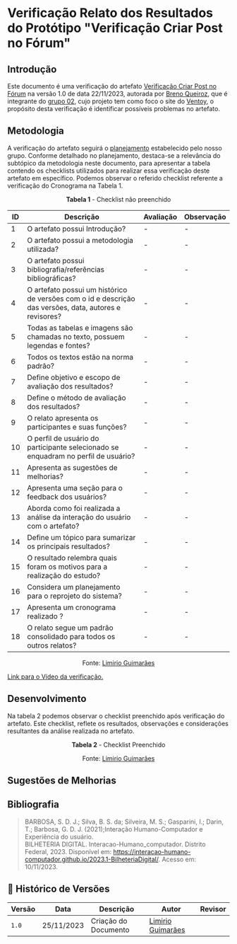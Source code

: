 # Verificação Relato dos Resultados do Protótipo "Verificação Criar Post no Fórum"


## Introdução

Este documento é uma verificação do artefato [Verificação Criar Post no Fórum](https://interacao-humano-computador.github.io/2023.2-Ventoy/DAD/nivel2/prototipoDePapel/resultado_post-forum/) na versão 1.0 de data 22/11/2023, autorada por [Breno Queiroz](https://github.com/brenob6.png), que é integrante do [grupo 02](https://github.com/Interacao-Humano-Computador/2023.2-Ventoy/tree/main), 
cujo projeto tem como foco o site do [Ventoy](https://www.ventoy.net/en/index.html), o propósito desta verificação é identificar possíveis problemas no artefato.

## Metodologia 

A verificação do artefato seguirá o [planejamento](https://interacao-humano-computador.github.io/2023.2-Ventoy/) estabelecido pelo nosso grupo. Conforme detalhado no planejamento, 
destaca-se a relevância do subtópico da metodologia neste documento, para apresentar a tabela contendo os checklists utilizados para realizar essa verificação deste artefato em específico. 
Podemos observar o referido checklist referente a verificação do Cronograma na Tabela 1. 

<center>

**Tabela 1** - Checklist não preenchido

| ID | Descrição                                                                                                                      | Avaliação  | Observação                                                             |
|----|--------------------------------------------------------------------------------------------------------------------------------|------------|------------------------------------------------------------------------|
| 1  | O artefato possui Introdução?                                                                                                  | -          | -                                                                      |
| 2  | O artefato possui a metodologia utilizada?                                                                    		      | -          | -                                                                      |
| 3  | O artefato possui bibliografia/referências bibliográficas?                                                                     | -          | -                                                                      |
| 4  | O artefato possui um histórico de versões com o id e descrição das versões, data, autores e revisores?                         | -          | -                                                                      |
| 5  | Todas as tabelas e imagens são chamadas no texto, possuem legendas e fontes?                                                   | -          | -                                                                      |
| 6  | Todos os textos estão na norma padrão?                                       						      | -          | -                                                                      |
| 7  | Define objetivo e escopo de avaliação dos resultados?					   				      | -          | -                                                                      |
| 8  | Define o método de avaliação dos resultados?		                                                                      | -          | -                                                                      |
| 9  | O relato apresenta os participantes e suas funções?		                                                              | -          | -                                                                      |
| 10  | O perfil de usuário do participante selecionado se enquadram no perfil de usuário?					      | -          | -  								    |
| 11  | Apresenta as sugestões de melhorias?								                              | -          | -  								    |
| 12  | Apresenta uma seção para o feedback dos usuários?						                              | -          | -  								    |
| 13  | Aborda como foi realizada a análise da interação do usuário com o artefato?						      | -          | -  								    |
| 14  | Define um tópico para sumarizar os principais resultados?								      | -          | -  								    |
| 15  | O resultado relembra quais foram os motivos para a realização do estudo?						      | -          | -  								    |
| 16  | Considera um planejamento para o reprojeto do sistema?									      | -          | -  								    |
| 17  | Apresenta um cronograma realizado		?									      | -          | -  								    |
| 18  | O relato segue um padrão consolidado para todos os outros relatos?							      | -          | -  								    |


Fonte: [Limirio Guimarães](https://github.com/LimirioGuimaraes)
</center>

[Link para o Vídeo da verificação.](https://youtu.be/s_U3HW-QUFo)

## Desenvolvimento 

Na tabela 2 podemos observar o checklist preenchido após verificação do artefato. Este checklist, reflete os resultados, observações e considerações resultantes da análise realizada no artefato.

<center>

**Tabela 2** - Checklist Preenchido 

Fonte: [Limirio Guimarães](https://github.com/LimirioGuimaraes)

</center>

## Sugestões de Melhorias


</center>

## Bibliografia

> BARBOSA, S. D. J.; Silva, B. S. da; Silveira, M. S.; Gasparini, I.; Darin, T.; Barbosa, G. D. J. (2021);Interação Humano-Computador e Experiência do usuário.<br>
> BILHETERIA DIGITAL. Interacao-Humano_computador. Distrito Federal, 2023. Disponível em: <https://interacao-humano-computador.github.io/2023.1-BilheteriaDigital/>. Acesso em: 10/11/2023.<br>

## 📑 Histórico de Versões

| Versão |    Data    |       Descrição      | Autor                |   Revisor   |
| ------ | ---------- | -------------------- | ---------------------| ----------- |
| `1.0`  | 25/11/2023 | Criação do Documento | [Limirio Guimarães](https://github.com/LimirioGuimaraes)| |
